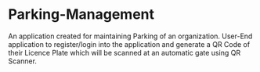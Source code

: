 # Parking-Management
An application created for maintaining Parking of an organization. User-End application to register/login into the application and generate a QR Code of their Licence Plate which will be scanned at an automatic gate using QR Scanner.

